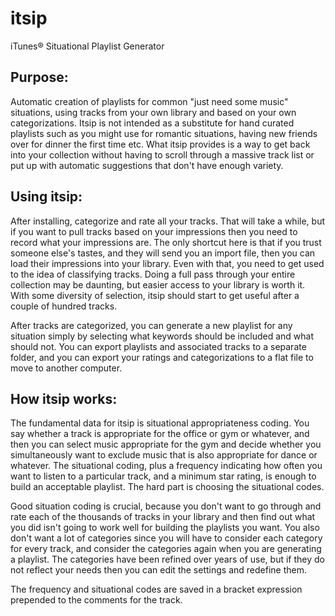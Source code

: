 # itsip
iTunes&reg; Situational Playlist Generator

Purpose:
-------

Automatic creation of playlists for common "just need some music"
situations, using tracks from your own library and based on your own
categorizations.  Itsip is not intended as a substitute for hand
curated playlists such as you might use for romantic situations,
having new friends over for dinner the first time etc.  What itsip
provides is a way to get back into your collection without having to
scroll through a massive track list or put up with automatic
suggestions that don't have enough variety.

Using itsip:
-----------

After installing, categorize and rate all your tracks.  That will take
a while, but if you want to pull tracks based on your impressions then
you need to record what your impressions are.  The only shortcut here
is that if you trust someone else's tastes, and they will send you an
import file, then you can load their impressions into your library.
Even with that, you need to get used to the idea of classifying
tracks.  Doing a full pass through your entire collection may be
daunting, but easier access to your library is worth it.  With some
diversity of selection, itsip should start to get useful after a
couple of hundred tracks.

After tracks are categorized, you can generate a new playlist for any
situation simply by selecting what keywords should be included and
what should not.  You can export playlists and associated tracks to a
separate folder, and you can export your ratings and categorizations
to a flat file to move to another computer.

How itsip works:
---------------

The fundamental data for itsip is situational appropriateness coding.
You say whether a track is appropriate for the office or gym or
whatever, and then you can select music appropriate for the gym and
decide whether you simultaneously want to exclude music that is also
appropriate for dance or whatever.  The situational coding, plus a
frequency indicating how often you want to listen to a particular
track, and a minimum star rating, is enough to build an acceptable
playlist.  The hard part is choosing the situational codes.

Good situation coding is crucial, because you don't want to go through
and rate each of the thousands of tracks in your library and then find
out what you did isn't going to work well for building the playlists
you want.  You also don't want a lot of categories since you will have
to consider each category for every track, and consider the categories
again when you are generating a playlist.  The categories have been
refined over years of use, but if they do not reflect your needs then
you can edit the settings and redefine them.

The frequency and situational codes are saved in a bracket expression
prepended to the comments for the track.


